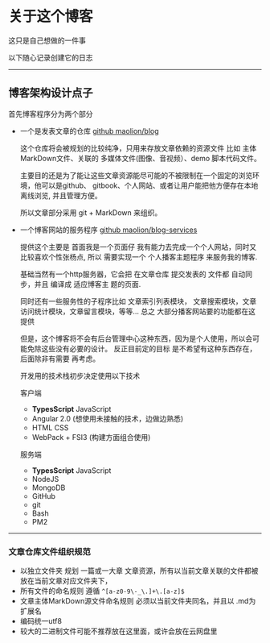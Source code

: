 # 关于这个博客

这只是自己想做的一件事

以下随心记录创建它的日志

----


## 博客架构设计点子

首先博客程序分为两个部分 

- 一个是发表文章的仓库 [github maolion/blog](https://github.com/maolion/blog) 

    这个仓库将会被规划的比较纯净，只用来存放文章依赖的资源文件 比如 主体MarkDown文件、关联的
    多媒体文件(图像、音视频）、demo 脚本代码文件。

    主要目的还是为了能让这些文章资源能尽可能的不被限制在一个固定的浏览环境，他可以是github、
    gitbook、个人网站、或者让用户能把他方便存在本地离线浏览, 并且管理方便。

    所以文章部分采用 git + MarkDown 来组织。

- 一个博客网站的服务程序 [github maolion/blog-services](https://github.com/maolion/blog-services)
    
    提供这个主要是 首面我是一个页面仔 我有能力去完成一个个人网站，同时又比较喜欢个性张杨点, 所以
    需要实现一个 个人播客主题程序 来服务我的博客.

    基础当然有一个http服务器，它会把 在文章仓库 提交发表的 文件都 自动同步，并且 编译成 适应博客主
    题的页面.

    同时还有一些服务性的子程序比如 文章索引列表模块， 文章搜索模块，文章访问统计模块，文章留言模块，等等...
    总之 大部分播客网站要的功能都在这提供

    但是，这个博客将不会有后台管理中心这种东西，因为是个人使用，所以会可能免除这些没有必要的设计。 反正目前定的目标
    是不希望有这种东西存在，后面除非有需要 再考虑。

    开发用的技术栈初步决定使用以下技术
    
    客户端
    - **TypesScript** JavaScript
    - Angular 2.0 (想使用未接触的技术，边做边熟悉)
    - HTML CSS
    - WebPack + FSI3 (构建方面组合使用)

    服务端
    - **TypesScript** JavaScript
    - NodeJS
    - MongoDB
    - GitHub 
    - git
    - Bash
    - PM2

---- 

### 文章仓库文件组织规范

- 以独立文件夹 规划 一篇或一大章 文章资源，所有以当前文章关联的文件都被放在当前文章对应文件夹下，
- 所有文件的命名规则 遵循 ```^[a-z0-9\-_\.]+\.[a-z]$```
- 文章主体MarkDown源文件命名规则 必须以当前文件夹同名，并且以 .md为扩展名
- 编码统一utf8
- 较大的二进制文件可能不推荐放在这里面，或许会放在云网盘里

